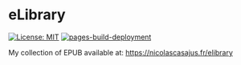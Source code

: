 # eLibrary

[![License: MIT](https://img.shields.io/badge/License-MIT-yellow.svg)](https://opensource.org/licenses/MIT)
[![pages-build-deployment](https://github.com/ahasverus/elibrary/actions/workflows/pages/pages-build-deployment/badge.svg)](https://github.com/ahasverus/elibrary/actions/workflows/pages/pages-build-deployment)

My collection of EPUB available at: <https://nicolascasajus.fr/elibrary>
